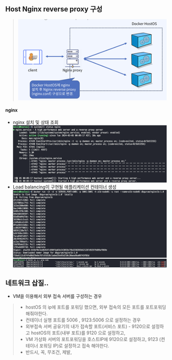 ## Host Nginx reverse proxy 구성
> ![nginx_proxy_구성](../docker_network/img/nginx_proxy_구성.png)  

#### nginx
- nginx 설치 및 상태 조회
![nginx_status](../docker_network/img/nginx_status.png)  
- Load balancing이 구현될 애플리케이션 컨테이너 생성  
![application_container](../docker_network/img/application_container.png)  
![application_container_2](../docker_network/img/application_container_2.png)  

## 네트워크 삽질..
- VM을 이용해서 외부 접속 서버를 구성하는 경우
> - hostOS 의 ip에 포트를 포워딩 했으면, 외부 접속의 모든 포트를 포트포워딩 해줘야한다.  
> - 컨테이너 실행 포트를 5006 , 9123:5006 으로 설정하는 경우  
> - 외부접속 서버 공유기의 내가 접속할 포트(서비스 포트) - 9120으로 설정하고 hostOS의 포트(내부 포트)를 9120 으로 설정하고,    
> - VM 가상화 서버의 포트포워딩을 호스트IP에 9120으로 설정하고, 9123 (컨테이너 포워딩 IP)로 설정하고 접속 해야한다.  
> - 반드시, 꼭, 무조건, 제발,  